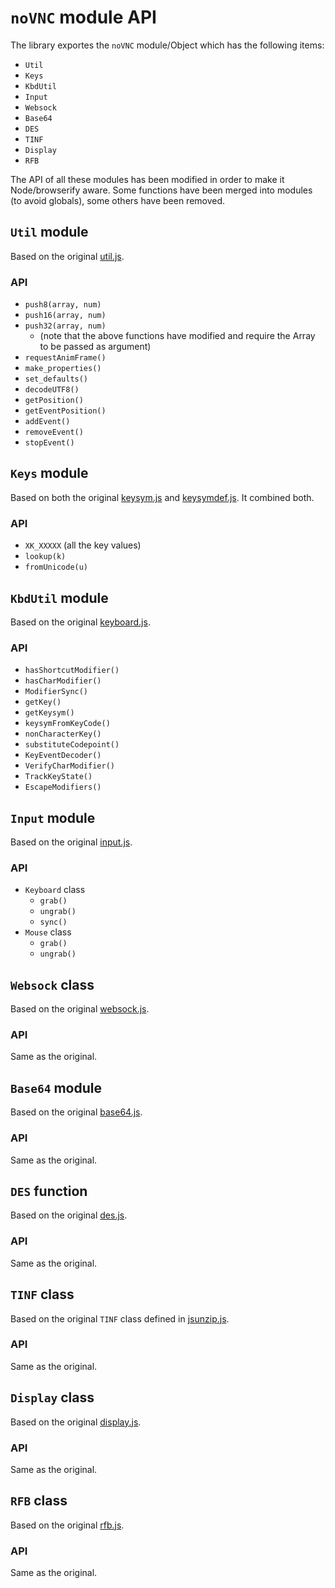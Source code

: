 # `noVNC` module API

The library exportes the `noVNC` module/Object which has the following items:

* `Util`
* `Keys`
* `KbdUtil`
* `Input`
* `Websock`
* `Base64`
* `DES`
* `TINF`
* `Display`
* `RFB`

The API of all these modules has been modified in order to make it Node/browserify aware. Some functions have been merged into modules (to avoid globals), some others have been removed.


## `Util` module

Based on the original [util.js](https://github.com/kanaka/noVNC/blob/v0.5.1/include/util.js).

### API

* `push8(array, num)`
* `push16(array, num)`
* `push32(array, num)`
  * (note that the above functions have modified and require the Array to be passed as argument)
* `requestAnimFrame()`
* `make_properties()`
* `set_defaults()`
* `decodeUTF8()`
* `getPosition()`
* `getEventPosition()`
* `addEvent()`
* `removeEvent()`
* `stopEvent()`


## `Keys` module

Based on both the original [keysym.js](https://github.com/kanaka/noVNC/blob/v0.5.1/include/keysym.js) and [keysymdef.js](https://github.com/kanaka/noVNC/blob/v0.5.1/include/keysymdef.js). It combined both.

### API

* `XK_XXXXX` (all the key values)
* `lookup(k)`
* `fromUnicode(u)`


## `KbdUtil` module

Based on the original [keyboard.js](https://github.com/kanaka/noVNC/blob/v0.5.1/include/keyboard.js).

### API

* `hasShortcutModifier()`
* `hasCharModifier()`
* `ModifierSync()`
* `getKey()`
* `getKeysym()`
* `keysymFromKeyCode()`
* `nonCharacterKey()`
* `substituteCodepoint()`
* `KeyEventDecoder()`
* `VerifyCharModifier()`
* `TrackKeyState()`
* `EscapeModifiers()`


## `Input` module

Based on the original [input.js](https://github.com/kanaka/noVNC/blob/v0.5.1/include/input.js).

### API

* `Keyboard` class
  * `grab()`
  * `ungrab()`
  * `sync()`
* `Mouse` class
  * `grab()`
  * `ungrab()`


## `Websock` class

Based on the original [websock.js](https://github.com/kanaka/noVNC/blob/v0.5.1/include/websock.js).

### API

Same as the original.


## `Base64` module

Based on the original [base64.js](https://github.com/kanaka/noVNC/blob/v0.5.1/include/base64.js).

### API

Same as the original.


## `DES` function

Based on the original [des.js](https://github.com/kanaka/noVNC/blob/v0.5.1/include/des.js).

### API

Same as the original.


## `TINF` class

Based on the original `TINF` class defined in [jsunzip.js](https://github.com/kanaka/noVNC/blob/v0.5.1/include/jsunzip.js).

### API

Same as the original.


## `Display` class

Based on the original [display.js](https://github.com/kanaka/noVNC/blob/v0.5.1/include/display.js).

### API

Same as the original.


## `RFB` class

Based on the original [rfb.js](https://github.com/kanaka/noVNC/blob/v0.5.1/include/rfb.js).

### API

Same as the original.
